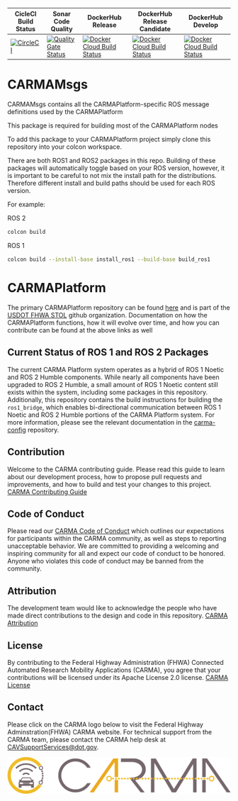 | CicleCI Build Status | Sonar Code Quality | DockerHub Release | DockerHub Release Candidate | DockerHub Develop |
|------|-----|-----|-----|-----|
[![CircleCI](https://img.shields.io/circleci/build/gh/usdot-fhwa-stol/carma-msgs/develop?label=CircleCI)](https://app.circleci.com/pipelines/github/usdot-fhwa-stol/carma-msgs?branch=develop) | [![Quality Gate Status](https://sonarcloud.io/api/project_badges/measure?project=usdot-fhwa-stol_CARMAMsgs&metric=alert_status)](https://sonarcloud.io/dashboard?id=usdot-fhwa-stol_CARMAMsgs) | [![Docker Cloud Build Status](https://img.shields.io/docker/cloud/build/usdotfhwastol/carma-msgs?label=carma-msgs)](https://hub.docker.com/repository/docker/usdotfhwastol/carma-msgs) | [![Docker Cloud Build Status](https://img.shields.io/docker/cloud/build/usdotfhwastolcandidate/carma-msgs?label=carma-msgs)](https://hub.docker.com/repository/docker/usdotfhwastolcandidate/carma-msgs) | [![Docker Cloud Build Status](https://img.shields.io/docker/cloud/build/usdotfhwastoldev/carma-msgs?label=carma-msgs)](https://hub.docker.com/repository/docker/usdotfhwastoldev/carma-msgs)


# CARMAMsgs
CARMAMsgs contains all the CARMAPlatform-specific ROS message definitions used by the CARMAPlatform

This package is required for building most of the CARMAPlatform nodes

To add this package to your CARMAPlatform project simply clone this repository into your colcon workspace.

There are both ROS1 and ROS2 packages in this repo. Building of these packages will automatically toggle based on your ROS version, however,
it is important to be careful to not mix the install path for the distributions. Therefore different install and build paths should be used for each ROS version.

For example:

ROS 2

```bash
colcon build
```

ROS 1

```bash
colcon build --install-base install_ros1 --build-base build_ros1
```

# CARMAPlatform
The primary CARMAPlatform repository can be found [here](https://github.com/usdot-fhwa-stol/carma-platform) and is part of the [USDOT FHWA STOL](https://github.com/usdot-fhwa-stol/)
github organization. Documentation on how the CARMAPlatform functions, how it will evolve over time, and how you can contribute can be found at the above links as well

## Current Status of ROS 1 and ROS 2 Packages
The current CARMA Platform system operates as a hybrid of ROS 1 Noetic and ROS 2 Humble components. While nearly all components have been upgraded to ROS 2 Humble, a small amount of ROS 1 Noetic content still exists within the system, including some packages in this repository. Additionally, this repository contains the build instructions for building the `ros1_bridge`, which enables bi-directional communication between ROS 1 Noetic and ROS 2 Humble portions of the CARMA Platform system. For more information, please see the relevant documentation in the [carma-config](https://github.com/usdot-fhwa-stol/carma-config?tab=readme-ov-file#current-status-of-hybrid-ros-1ros-2-system) repository.

## Contribution
Welcome to the CARMA contributing guide. Please read this guide to learn about our development process, how to propose pull requests and improvements, and how to build and test your changes to this project. [CARMA Contributing Guide](https://github.com/usdot-fhwa-stol/carma-platform/blob/develop/Contributing.md)

## Code of Conduct
Please read our [CARMA Code of Conduct](https://github.com/usdot-fhwa-stol/carma-platform/blob/develop/Code_of_Conduct.md) which outlines our expectations for participants within the CARMA community, as well as steps to reporting unacceptable behavior. We are committed to providing a welcoming and inspiring community for all and expect our code of conduct to be honored. Anyone who violates this code of conduct may be banned from the community.

## Attribution
The development team would like to acknowledge the people who have made direct contributions to the design and code in this repository. [CARMA Attribution](https://github.com/usdot-fhwa-stol/carma-platform/blob/develop/ATTRIBUTION.txt)

## License
By contributing to the Federal Highway Administration (FHWA) Connected Automated Research Mobility Applications (CARMA), you agree that your contributions will be licensed under its Apache License 2.0 license. [CARMA License](https://github.com/usdot-fhwa-stol/carma-platform/blob/develop/docs/License.md)

## Contact
Please click on the CARMA logo below to visit the Federal Highway Adminstration(FHWA) CARMA website. For technical support from the CARMA team, please contact the CARMA help desk at CAVSupportServices@dot.gov.

[![CARMA Image](https://raw.githubusercontent.com/usdot-fhwa-stol/carma-platform/develop/docs/image/CARMA_icon.png)](https://highways.dot.gov/research/research-programs/operations/CARMA)
